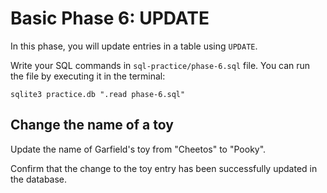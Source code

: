 # Basic Phase 6: UPDATE

In this phase, you will update entries in a table using `UPDATE`.

Write your SQL commands in `sql-practice/phase-6.sql` file. You can run the file
by executing it in the terminal:

```shell
sqlite3 practice.db ".read phase-6.sql"
```

## Change the name of a toy

Update the name of Garfield's toy from "Cheetos" to "Pooky".

Confirm that the change to the toy entry has been successfully updated in the
database.